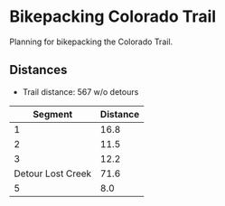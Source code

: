 # Bikepacking Colorado Trail

Planning for bikepacking the Colorado Trail.

## Distances

* Trail distance: 567 w/o detours

| Segment | Distance |
|---------|----------------|
| 1       | 16.8 |
| 2 | 11.5 |
| 3 | 12.2 |
| Detour Lost Creek | 71.6 |
| 5 | 8.0 |
